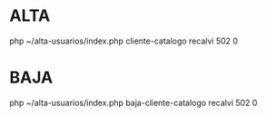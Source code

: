 # ALTA
php ~/alta-usuarios/index.php cliente-catalogo recalvi 502 0
# BAJA
php ~/alta-usuarios/index.php baja-cliente-catalogo recalvi 502 0